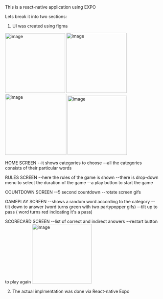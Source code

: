 This is a react-native application using EXPO

Lets break it into two sections:

1. UI was created using figma

 <img width="196" alt="image" src="https://github.com/tarleak613/Guess-It/assets/134609299/273a6885-ec64-49db-bb53-a79ba0564a35">
 <img width="197" alt="image" src="https://github.com/tarleak613/Guess-It/assets/134609299/ac4606fc-a800-4ae4-a020-5dd3a5af904f">
 <img width="200" alt="image" src="https://github.com/tarleak613/Guess-It/assets/134609299/dbbb85f5-2c5a-4472-8335-dd51e4deb11e">
 <img width="194" alt="image" src="https://github.com/tarleak613/Guess-It/assets/134609299/3971f114-3de5-4cf5-af3f-449cad801191">
 
HOME SCREEN
--it shows categories to choose 
--all the categories consists of their particular words 

RULES SCREEN
--here the rules of the game is shown
--there is drop-down menu to select the duration of the game
--a play button to start the game

COUNTDOWN SCREEN
--5 second countdown 
--rotate screen gifs

GAMEPLAY SCREEN
--shows a random word according to the category
--tilt down to answer (word turns green with two partypopper gifs)
--tilt up to pass ( word turns red indicating it's a pass)

SCORECARD SCREEN
--list of correct and indirect answers
--restart button to play again
<img width="195" alt="image" src="https://github.com/tarleak613/Guess-It/assets/134609299/a6384066-9746-4fee-b83f-564dbef46aa5">


2. The actual implmentation was done via React-native Expo

